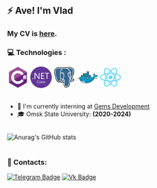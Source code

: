 ## ⚡ Ave! I'm Vlad

### My CV is [here](https://www.notion.so/CV-b05dea176e814654860deb869157298f).

### 💻 Technologies  :
<code><img height="50" src="https://github.com/devicons/devicon/blob/master/icons/csharp/csharp-original.svg" alt="csharp"></code>
<code><img height="50" src="https://github.com/devicons/devicon/blob/master/icons/dotnetcore/dotnetcore-original.svg" alt="dotnetcore"></code>
<code><img height="50" src="https://github.com/devicons/devicon/blob/master/icons/postgresql/postgresql-original.svg" alt="postgresql"></code>
<code><img height="50" src="https://github.com/devicons/devicon/blob/master/icons/docker/docker-original.svg" alt="docker"></code>
<code><img height="50" src="https://github.com/devicons/devicon/blob/master/icons/react/react-original.svg" alt="react"></code>
<br></br>

* 💼 I'm currently interning at [Gems Development](https://gemsdev.ru/?ysclid=loymflxubj496069174)
* 🎓 Omsk State University: **(2020-2024)**
<br></br>

![Anurag's GitHub stats](https://github-readme-stats.vercel.app/api?username=d21eagle&show_icons=true&theme=tokyonight)
<br></br>

### 📱 Contacts:
[![Telegram Badge](https://img.shields.io/badge/-Telegram-0088cc?style=flat&logo=Telegram&logoColor=white&color=9cf)](https://t.me/done_eagle)
[![Vk Badge](https://img.shields.io/badge/-Vkontakte-0088cc?style=flat&logo=VK&logoColor=white)](https://vk.com/done.eagle)
